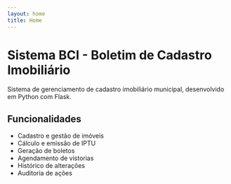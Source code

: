 ```yaml
---
layout: home
title: Home
---
```


# Sistema BCI - Boletim de Cadastro Imobiliário

Sistema de gerenciamento de cadastro imobiliário municipal, desenvolvido em Python com Flask.

## Funcionalidades

- Cadastro e gestão de imóveis
- Cálculo e emissão de IPTU
- Geração de boletos
- Agendamento de vistorias
- Histórico de alterações
- Auditoria de ações 